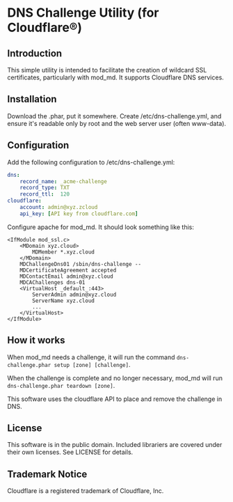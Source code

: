 # DNS Challenge Utility (for Cloudflare®)

## Introduction

This simple utility is intended to facilitate the creation of wildcard SSL 
certificates, particularly with mod_md.  It supports Cloudflare DNS services.

## Installation

Download the .phar, put it somewhere.  Create /etc/dns-challenge.yml, and
ensure it's readable only by root and the web server user (often www-data).

## Configuration

Add the following configuration to /etc/dns-challenge.yml:
```yaml
dns:
    record_name: _acme-challenge
    record_type: TXT
    record_ttl:  120
cloudflare:
    account: admin@xyz.zcloud
    api_key: [API key from cloudflare.com]
  ```

Configure apache for mod_md.  It should look something like this:
```apacheconf
<IfModule mod_ssl.c>
	<MDomain xyz.cloud>
		MDMember *.xyz.cloud
	</MDomain>
	MDChallengeDns01 /sbin/dns-challenge --
	MDCertificateAgreement accepted
	MDContactEmail admin@xyz.cloud
	MDCAChallenges dns-01
	<VirtualHost _default_:443>
		ServerAdmin admin@xyz.cloud
		ServerName xyz.cloud
	    ...
	</VirtualHost>
</IfModule>
```
## How it works

When mod_md needs a challenge, it will run the command
  `dns-challenge.phar setup [zone] [challenge]`.

When the challenge is complete and no longer necessary, mod_md will run
`dns-challenge.phar teardown [zone]`.

This software uses the cloudflare API to place and remove the challenge in DNS.

## License

This software is in the public domain.  Included librariers are covered under
their own licenses.  See LICENSE for details.

## Trademark Notice

Cloudflare is a registered trademark of Cloudflare, Inc.
